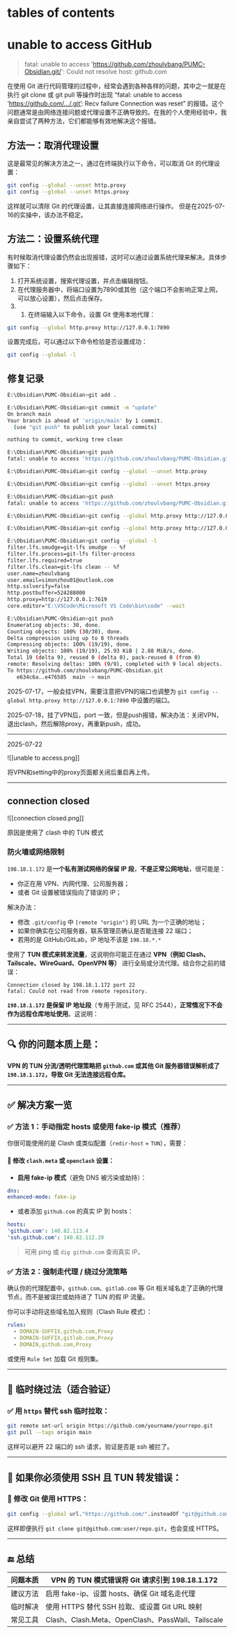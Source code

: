 # tables of contents


# unable to access GitHub

> fatal: unable to access 'https://github.com/zhoulvbang/PUMC-Obsidian.git/': Could not resolve host: github.com

在使用 Git 进行代码管理的过程中，经常会遇到各种各样的问题，其中之一就是在执行 git clone 或 git pull 等操作时出现 “fatal: unable to access ‘https://github.com/…/.git’: Recv failure Connection was reset” 的报错。这个问题通常是由网络连接问题或代理设置不正确导致的。在我的个人使用经验中，我亲自尝试了两种方法，它们都能够有效地解决这个报错。

## 方法一：取消代理设置

这是最常见的解决方法之一，通过在终端执行以下命令，可以取消 Git 的代理设置：

```bash
git config --global --unset http.proxy 
git config --global --unset https.proxy
```

这样就可以清除 Git 的代理设置，让其直接连接网络进行操作。
但是在2025-07-16的实操中，该办法不稳定。

## 方法二：设置系统代理

有时候取消代理设置仍然会出现报错，这时可以通过设置系统代理来解决。具体步骤如下：

1. 打开系统设置，搜索代理设置，并点击编辑按钮。
2. 在代理服务器中，将端口设置为7890或其他（这个端口不会影响正常上网，可以放心设置），然后点击保存。
3. 1. 在终端输入以下命令，设置 Git 使用本地代理：

```bash
git config --global http.proxy http://127.0.0.1:7890
```

设置完成后，可以通过以下命令检验是否设置成功：

```bash
git config --global -l
```

##  修复记录

```bash
E:\Obsidian\PUMC-Obsidian>git add .

E:\Obsidian\PUMC-Obsidian>git commit -m "update"
On branch main
Your branch is ahead of 'origin/main' by 1 commit.
  (use "git push" to publish your local commits)

nothing to commit, working tree clean

E:\Obsidian\PUMC-Obsidian>git push
fatal: unable to access 'https://github.com/zhoulvbang/PUMC-Obsidian.git/': Could not resolve host: github.com

E:\Obsidian\PUMC-Obsidian>git config --global --unset http.proxy

E:\Obsidian\PUMC-Obsidian>git config --global --unset https.proxy

E:\Obsidian\PUMC-Obsidian>git push
fatal: unable to access 'https://github.com/zhoulvbang/PUMC-Obsidian.git/': Could not resolve host: github.com

E:\Obsidian\PUMC-Obsidian>git config --global http.proxy http://127.0.0.1:7890

E:\Obsidian\PUMC-Obsidian>git config --global http.proxy http://127.0.0.1:7619

E:\Obsidian\PUMC-Obsidian>git config --global -l
filter.lfs.smudge=git-lfs smudge -- %f
filter.lfs.process=git-lfs filter-process
filter.lfs.required=true
filter.lfs.clean=git-lfs clean -- %f
user.name=zhoulvbang
user.email=simonzhou01@outlook.com
http.sslverify=false
http.postbuffer=524288000
http.proxy=http://127.0.0.1:7619
core.editor="E:\VSCode\Microsoft VS Code\bin\code" --wait

E:\Obsidian\PUMC-Obsidian>git push
Enumerating objects: 30, done.
Counting objects: 100% (30/30), done.
Delta compression using up to 8 threads
Compressing objects: 100% (19/19), done.
Writing objects: 100% (19/19), 25.93 KiB | 2.88 MiB/s, done.
Total 19 (delta 9), reused 0 (delta 0), pack-reused 0 (from 0)
remote: Resolving deltas: 100% (9/9), completed with 9 local objects.
To https://github.com/zhoulvbang/PUMC-Obsidian.git
   e634c6a..e476585  main -> main
```

2025-07-17，一般会挂VPN，需要注意把VPN的端口也调整为 `git config --global http.proxy http://127.0.0.1:7890` 中设置的端口。

2025-07-18，挂了VPN后，port 一致，但是push报错，解决办法：关闭VPN，退出clash，然后解除proxy，再重新push，成功。

---
2025-07-22

![[unable to access.png]]

将VPN和setting中的proxy页面都关闭后重启再上传。

---
## connection closed

![[connection closed.png]]

原因是使用了 clash 中的 TUN 模式

### **防火墙或网络限制**

`198.18.1.172` 是**一个私有测试网络的保留 IP 段**，**不是正常公网地址**，很可能是：

- 你正在用 VPN、内网代理、公司服务器；
- 或者 Git 设置被错误指向了错误的 IP；

解决办法：

- 修改 `.git/config` 中 `[remote "origin"]` 的 URL 为一个正确的地址；
- 如果你确实在公司服务器，联系管理员确认是否能连接 22 端口；
- 若用的是 GitHub/GitLab，IP 地址不该是 `198.18.*.*`

使用了 **TUN 模式来转发流量**，这说明你可能正在通过 **VPN（例如 Clash、Tailscale、WireGuard、OpenVPN 等）** 进行全局或分流代理。结合你之前的错误：

```
Connection closed by 198.18.1.172 port 22
fatal: Could not read from remote repository.
```

**`198.18.1.172` 是保留 IP 地址段**（专用于测试，见 RFC 2544），**正常情况下不会作为远程仓库地址使用**。这说明：

---

## 🔍 你的问题本质上是：

**VPN 的 TUN 分流/透明代理策略把 `github.com` 或其他 Git 服务器错误解析成了 `198.18.1.172`，导致 Git 无法连接远程仓库。**

---

## ✅ 解决方案一览

### ✅ 方法 1：手动指定 hosts 或使用 fake-ip 模式（推荐）

你很可能使用的是 Clash 或类似配置（`redir-host` + `TUN`），需要：

#### 🔧 修改 `clash.meta` 或 `openclash` 设置：

- **启用 fake-ip 模式**（避免 DNS 被污染或劫持）：

```yaml
dns:
enhanced-mode: fake-ip
```

- 或者添加 `github.com` 的真实 IP 到 hosts：

```yaml
hosts:
'github.com': 140.82.113.4
'ssh.github.com': 140.82.112.20
```

> 可用 ping 或 `dig github.com` 查询真实 IP。

### ✅ 方法 2：强制走代理 / 绕过分流策略

确认你的代理配置中，`github.com`、`gitlab.com` 等 Git 相关域名走了正确的代理节点，而不是被误拦或劫持进了 TUN 的假 IP 流量。

你可以手动将这些域名加入规则（Clash Rule 模式）：

```yaml
rules:
  - DOMAIN-SUFFIX,github.com,Proxy
  - DOMAIN-SUFFIX,gitlab.com,Proxy
  - DOMAIN,github.com,Proxy
```

或使用 `Rule Set` 加载 Git 规则集。

---

## 🧪 临时绕过法（适合验证）

### ✅ 用 `https` 替代 ssh 临时拉取：

```bash
git remote set-url origin https://github.com/yourname/yourrepo.git
git pull --tags origin main
```

这样可以避开 22 端口的 ssh 请求，验证是否是 ssh 被拦了。

---

## 🚧 如果你必须使用 SSH 且 TUN 转发错误：

### 🔄 修改 Git 使用 HTTPS：

```bash
git config --global url."https://github.com/".insteadOf "git@github.com:"
```

这样即便执行 `git clone git@github.com:user/repo.git`，也会变成 HTTPS。

---

## 🔚 总结

|问题本质|VPN 的 TUN 模式错误将 Git 请求引到 198.18.1.172|
|---|---|
|建议方法|启用 fake-ip、设置 hosts、确保 Git 域名走代理|
|临时解决|使用 HTTPS 替代 SSH 拉取、或设置 Git URL 映射|
|常见工具|Clash、Clash.Meta、OpenClash、PassWall、Tailscale|

